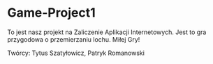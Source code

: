 # Game-Project1
To jest nasz projekt na Zaliczenie Aplikacji Internetowych.
Jest to gra przygodowa o przemierzaniu lochu.
Miłej Gry!

Twórcy:
Tytus Szatyłowicz, Patryk Romanowski
